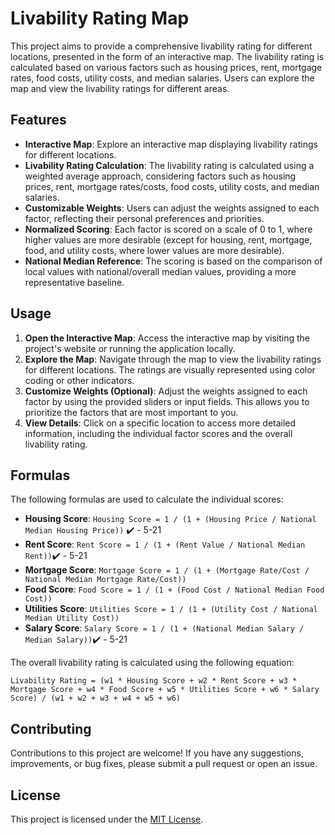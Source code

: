 # Livability Rating Map

This project aims to provide a comprehensive livability rating for different locations, presented in the form of an interactive map. The livability rating is calculated based on various factors such as housing prices, rent, mortgage rates, food costs, utility costs, and median salaries. Users can explore the map and view the livability ratings for different areas.

## Features

- **Interactive Map**: Explore an interactive map displaying livability ratings for different locations.
- **Livability Rating Calculation**: The livability rating is calculated using a weighted average approach, considering factors such as housing prices, rent, mortgage rates/costs, food costs, utility costs, and median salaries.
- **Customizable Weights**: Users can adjust the weights assigned to each factor, reflecting their personal preferences and priorities.
- **Normalized Scoring**: Each factor is scored on a scale of 0 to 1, where higher values are more desirable (except for housing, rent, mortgage, food, and utility costs, where lower values are more desirable).
- **National Median Reference**: The scoring is based on the comparison of local values with national/overall median values, providing a more representative baseline.

## Usage

1. **Open the Interactive Map**: Access the interactive map by visiting the project's website or running the application locally.
2. **Explore the Map**: Navigate through the map to view the livability ratings for different locations. The ratings are visually represented using color coding or other indicators.
3. **Customize Weights (Optional)**: Adjust the weights assigned to each factor by using the provided sliders or input fields. This allows you to prioritize the factors that are most important to you.
4. **View Details**: Click on a specific location to access more detailed information, including the individual factor scores and the overall livability rating.

## Formulas

The following formulas are used to calculate the individual scores:

- **Housing Score**: `Housing Score = 1 / (1 + (Housing Price / National Median Housing Price))` ✔️ - 5-21
- **Rent Score**: `Rent Score = 1 / (1 + (Rent Value / National Median Rent))`✔️ - 5-21
- **Mortgage Score**: `Mortgage Score = 1 / (1 + (Mortgage Rate/Cost / National Median Mortgage Rate/Cost))`
- **Food Score**: `Food Score = 1 / (1 + (Food Cost / National Median Food Cost))`
- **Utilities Score**: `Utilities Score = 1 / (1 + (Utility Cost / National Median Utility Cost))`
- **Salary Score**: `Salary Score = 1 / (1 + (National Median Salary / Median Salary))`✔️ - 5-21

The overall livability rating is calculated using the following equation:

```
Livability Rating = (w1 * Housing Score + w2 * Rent Score + w3 * Mortgage Score + w4 * Food Score + w5 * Utilities Score + w6 * Salary Score) / (w1 + w2 + w3 + w4 + w5 + w6)
```

## Contributing

Contributions to this project are welcome! If you have any suggestions, improvements, or bug fixes, please submit a pull request or open an issue.

## License

This project is licensed under the [MIT License](LICENSE).

